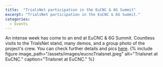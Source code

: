```yaml
---
title:  "TrialsNet participation in the EuCNC & 6G Summit"
excerpt: "TrialsNet participation in the EuCNC & 6G Summit."
categories: 
  - Events
---
```


An intense week has come to an end at EuCNC & 6G Summit. Countless visits to the TrialsNet stand, many demos, and a group photo of the project's crew. You can check further details and pics [here](https://www.linkedin.com/feed/update/urn:li:activity:7073230044373954560/).
{% include figure image_path="/assets/images/eucncTrialsnet.jpeg" alt="Trialsnet at EuCNC." caption="Trialsnet at EuCNC." %}
